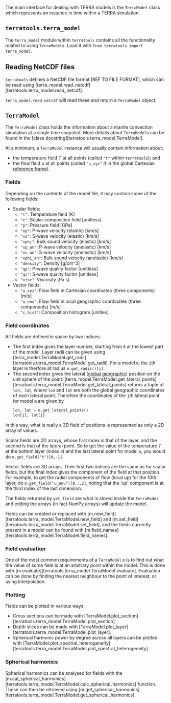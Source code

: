 The main interface for dealing with TERRA models is the `TerraModel` class
which represents an instance in time within a TERRA simulation.

## `terratools.terra_model`

The `terra_model` module within `terratools` contains all the functionality
related to using `TerraModel`s.  Load it with
`from terratools import terra_model`.

## Reading NetCDF files
`terratools` defines a NetCDF file format [REF TO FILE FORMAT], which can be
read using [terra_model.read_netcdf][terratools.terra_model.read_netcdf].

`terra_model.read_netcdf` will read these and return a `TerraModel` object.

## `TerraModel`
The `TerraModel` class holds the information about a mantle convection
simulation at a single time snapshot.  More details about `TerraModel`s can
be found in the [class docstring][terratools.terra_model.TerraModel].

At a minimum, a `TerraModel` instance will usually contain information about:
- the temperature field $T$ at all points (called `"t"` within `terratools`); and
- the flow field $u$ at all points (called `"u_xyz"` if in the global Cartesian
  [reference frame](reference_frames.md)).

### Fields
Depending on the contents of the model file, it may contain some of the
following fields:

- Scalar fields:
  - `"t"`: Temperature field [K]
  - `"c"`: Scalar composition field [unitless]
  - `"p"`: Pressure field [GPa]
  - `"vp"`: P-wave velocity (elastic) [km/s]
  - `"vs"`: S-wave velocity (elastic) [km/s]
  - `"vphi"`: Bulk sound velocity (elastic) [km/s]
  - `"vp_an"`: P-wave velocity (anelastic) [km/s]
  - `"vs_an"`: S-wave velocity (anelastic) [km/s]
  - `"vphi_an"`: Bulk sound velocity (anelastic) [km/s]
  - `"density"`: Density [g/cm^3]
  - `"qp"`: P-wave quality factor [unitless]
  - `"qs"`: S-wave quality factor [unitless]
  - `"visc"`: Viscosity [Pa s]
- Vector fields:
  - `"u_xyz"`: Flow field in Cartesian coordinates (three components) [m/s]
  - `"u_enu"`: Flow field in local geographic coordinates (three components) [m/s]
  - `"c_hist"`: Composition histogram [unitles]

### Field coordinates
All fields are defined in space by two indices:
- The first index gives the layer number, starting from `0` at the lowest part of
  the model.  Layer radii can be given using
  [terra_model.TerraModel.get_radii][terratools.terra_model.TerraModel.get_radii].
  For a model `m`, the `i`th layer is therfore at radius `m.get_radii()[i]`.
- The second index gives the lateral
  ([global geographic](reference_frames#Global-geographic)) position on the unit
  sphere of the point.
  [terra_model.TerraModel.get_lateral_points][terratools.terra_model.TerraModel.get_lateral_points]
  returns a tuple of `lon, lat`, where `lon` and `lat` are both the global
  geographic coordinates of each lateral point.  Therefore the coordinates of
  the `j`th lateral point for model `m` are given by
  ```python
  lon, lat = m.get_lateral_points()
  lon[j], lat[j]
  ```

In this way, what is really a 3D field of positions is represented as only a
2D array of values.

Scalar fields are 2D arrays, whose first index is that of the layer, and the second
is that of the lateral point.  So to get the value of the temperature $T$ at
the bottom layer (index `0`) and the last lateral point for model `m`, you would do
`m.get_field("t")[0,-1]`.

Vector fields are 3D arrays.  Their first two indices are the same as for scalar
fields, but the final index gives the component of the field at that position.
For example, to get the radial components of flow (local up) for the 10th layer,
do `m.get_field("u_enu")[9,:,2]`, noting that the 'up' component is at the third
index of the last dimension.

The fields returned by `get_field` are what is stored inside the `TerraModel`
and editing the arrays (in fact NumPy arrays) will update the model.

Fields can be created or replaced with
[m.new_field][terratools.terra_model.TerraModel.new_field] and
[m.set_field][terratools.terra_model.TerraModel.set_field], and the fields
currently present in a model can be found with
[m.field_names][terratools.terra_model.TerraModel.field_names].

### Field evaluation
One of the most common requirements of a `TerraModel` `m` is to find out what the
value of some field is at an arbitrary point within the model.  This is done
with [m.evaluate][terratools.terra_model.TerraModel.evaluate].  Evaluation
can be done by finding the nearest neighbour to the point of interest, or using
interpolation.

### Plotting
Fields can be plotted in various ways:
- Cross sections can be made with [TerraModel.plot_section][terratools.terra_model.TerraModel.plot_section]
- Depth slices can be made with [TerraModel.plot_layer][terratools.terra_model.TerraModel.plot_layer].
- Spherical harmonic power by degree across all layers can be plotted with
  [TerraModel.plot_spectral_heterogeneity][terratools.terra_model.TerraModel.plot_spectral_heterogeneity]

### Spherical harmonics
Spherical harmonics can be analysed for fields with the
[m.cal_spherical_harmonics][terratools.terra_model.TerraModel.calc_spherical_harmonics]
function.  These can then be retrieved using
[m.get_spherical_harmonics][terratools.terra_model.TerraModel.get_spherical_harmonics].
